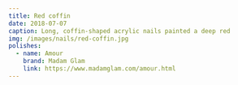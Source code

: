 ```yaml
---
title: Red coffin
date: 2018-07-07
caption: Long, coffin-shaped acrylic nails painted a deep red
img: /images/nails/red-coffin.jpg
polishes:
  - name: Amour
    brand: Madam Glam
    link: https://www.madamglam.com/amour.html
---
```

